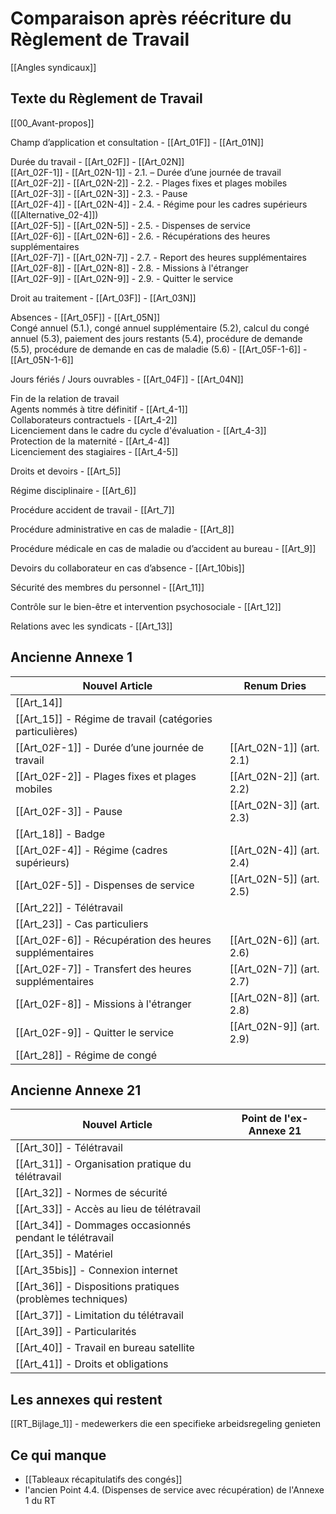 # Comparaison après réécriture du Règlement de Travail

[[Angles syndicaux]]

## Texte du Règlement de Travail

[[00_Avant-propos]]

Champ d’application et consultation - [[Art_01F]]  - [[Art_01N]]

Durée du travail - [[Art_02F]]  - [[Art_02N]]  
[[Art_02F-1]] - [[Art_02N-1]] - 2.1. – Durée d’une journée de travail  
[[Art_02F-2]] - [[Art_02N-2]] - 2.2. - Plages fixes et plages mobiles  
[[Art_02F-3]] - [[Art_02N-3]] - 2.3. - Pause  
[[Art_02F-4]] - [[Art_02N-4]] - 2.4. - Régime pour les cadres supérieurs ([[Alternative_02-4]])  
[[Art_02F-5]] - [[Art_02N-5]] - 2.5. - Dispenses de service  
[[Art_02F-6]] - [[Art_02N-6]] - 2.6. - Récupérations des heures supplémentaires  
[[Art_02F-7]] - [[Art_02N-7]] - 2.7. - Report des heures supplémentaires  
[[Art_02F-8]] - [[Art_02N-8]] - 2.8. - Missions à l'étranger  
[[Art_02F-9]] - [[Art_02N-9]] - 2.9. - Quitter le service

Droit au traitement - [[Art_03F]] - [[Art_03N]]

Absences - [[Art_05F]] - [[Art_05N]]  
Congé annuel (5.1.), congé annuel supplémentaire (5.2), calcul du congé annuel (5.3), paiement des jours restants (5.4), procédure de demande (5.5), procédure de demande en cas de maladie (5.6) - [[Art_05F-1-6]] - [[Art_05N-1-6]]

Jours fériés / Jours ouvrables - [[Art_04F]] - [[Art_04N]]

Fin de la relation de travail  
Agents nommés à titre définitif - [[Art_4-1]]  
Collaborateurs contractuels - [[Art_4-2]]  
Licenciement dans le cadre du cycle d'évaluation - [[Art_4-3]]  
Protection de la maternité - [[Art_4-4]]  
Licenciement des stagiaires - [[Art_4-5]]

Droits et devoirs - [[Art_5]]

Régime disciplinaire - [[Art_6]]

Procédure accident de travail - [[Art_7]]

Procédure administrative en cas de maladie - [[Art_8]]

Procédure médicale en cas de maladie ou d’accident au bureau - [[Art_9]]

Devoirs du collaborateur en cas d’absence - [[Art_10bis]]

Sécurité des membres du personnel - [[Art_11]]

Contrôle sur le bien-être et intervention psychosociale - [[Art_12]]

Relations avec les syndicats - [[Art_13]]

## Ancienne Annexe 1

| Nouvel Article                                            | Renum Dries                |
| --------------------------------------------------------- | -------------------------- |
| [[Art_14]]                                                |                            |
| [[Art_15]] - Régime de travail (catégories particulières) |                            |
| [[Art_02F-1]] - Durée d’une journée de travail            | [[Art_02N-1]]  (art. 2.1)  |
| [[Art_02F-2]] - Plages fixes et plages mobiles            | [[Art_02N-2]]  (art. 2.2)  |
| [[Art_02F-3]] - Pause                                     | [[Art_02N-3]] (art. 2.3)   |
| [[Art_18]] - Badge                                        |                            |
| [[Art_02F-4]] - Régime (cadres supérieurs)                | [[Art_02N-4]] (art. 2.4)   |
| [[Art_02F-5]] - Dispenses de service                      | [[Art_02N-5]]  (art. 2.5)  |
| [[Art_22]] - Télétravail                                  |                            |
| [[Art_23]] - Cas particuliers                             |                            |
| [[Art_02F-6]] - Récupération des heures supplémentaires   | [[Art_02N-6]] (art. 2.6)   |
| [[Art_02F-7]] - Transfert des heures supplémentaires      | [[Art_02N-7]]   (art. 2.7) |
| [[Art_02F-8]] - Missions à l'étranger                     | [[Art_02N-8]] (art. 2.8)   |
| [[Art_02F-9]] - Quitter le service                        | [[Art_02N-9]]   (art. 2.9) |
| [[Art_28]] - Régime de congé                              |                            |

## Ancienne Annexe 21

| Nouvel Article                                             | Point de l'ex-Annexe 21 |
| ---------------------------------------------------------- | ----------------------- |
| [[Art_30]] - Télétravail                                   |                         |
| [[Art_31]] - Organisation pratique du télétravail          |                         |
| [[Art_32]] - Normes de sécurité                            |                         |
| [[Art_33]] - Accès au lieu de télétravail                  |                         |
| [[Art_34]] - Dommages occasionnés pendant le télétravail   |                         |
| [[Art_35]] - Matériel                                      |                         |
| [[Art_35bis]] - Connexion internet                         |                         |
| [[Art_36]] - Dispositions pratiques (problèmes techniques) |                         |
| [[Art_37]] - Limitation du télétravail                     |                         |
| [[Art_39]] - Particularités                                |                         |
| [[Art_40]] - Travail en bureau satellite                   |                         |
| [[Art_41]] - Droits et obligations                         |                         |

## Les annexes qui restent

[[RT_Bijlage_1]] - medewerkers die een specifieke arbeidsregeling genieten

## Ce qui manque

* [[Tableaux récapitulatifs des congés]]  
* l'ancien Point 4.4. (Dispenses de service avec récupération) de l'Annexe 1 du RT

<link rel="stylesheet" href="foghorn2.css">
